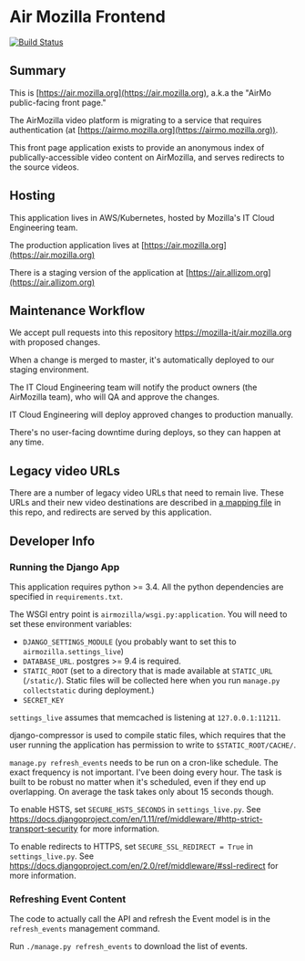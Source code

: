 # Air Mozilla Frontend

[![Build Status](https://travis-ci.org/mozilla-it/air.mozilla.org.svg?branch=master)](https://travis-ci.org/mozilla-it/air.mozilla.org)

## Summary

This is [https://air.mozilla.org](https://air.mozilla.org), a.k.a the
"AirMo public-facing front page."

The AirMozilla video platform is migrating to a service that requires authentication
(at [https://airmo.mozilla.org](https://airmo.mozilla.org)).

This front page application exists to provide an anonymous index of publically-accessible
video content on AirMozilla, and serves redirects to the source videos.

## Hosting

This application lives in AWS/Kubernetes, hosted by Mozilla's IT Cloud Engineering team.

The production application lives at [https://air.mozilla.org](https://air.mozilla.org)

There is a staging version of the application at [https://air.allizom.org](https://air.allizom.org)

## Maintenance Workflow

We accept pull requests into this repository
[https://mozilla-it/air.mozilla.org](https://mozilla-it/air.mozilla.org)
with proposed changes.

When a change is merged to master, it's automatically deployed to our staging environment.

The IT Cloud Engineering team will notify the product owners (the AirMozilla team),
who will QA and approve the changes.

IT Cloud Engineering will deploy approved changes to production manually.

There's no user-facing downtime during deploys, so they can happen at any time.

## Legacy video URLs

There are a number of legacy video URLs that need to remain live.
These URLs and their new video destinations are described in
[a mapping file](nubis/puppet/files/airmolegacyurlsmap.txt)
in this repo, and redirects are served by this application.

## Developer Info

### Running the Django App

This application requires python >= 3.4. All the python dependencies are
specified in `requirements.txt`.

The WSGI entry point is `airmozilla/wsgi.py:application`. You will need to set
these environment variables:

- `DJANGO_SETTINGS_MODULE` (you probably want to set this to `airmozilla.settings_live`)
- `DATABASE_URL`. postgres >= 9.4 is required.
- `STATIC_ROOT` (set to a directory that is made available at `STATIC_URL`
  (`/static/`). Static files will be collected here when you run `manage.py
  collectstatic` during deployment.)
- `SECRET_KEY`

`settings_live` assumes that memcached is listening at `127.0.0.1:11211`.

django-compressor is used to compile static files, which requires that the user
running the application has permission to write to `$STATIC_ROOT/CACHE/`.

`manage.py refresh_events` needs to be run on a cron-like schedule. The exact
frequency is not important. I've been doing every hour. The task is built to be
robust no matter when it's scheduled, even if they end up overlapping. On
average the task takes only about 15 seconds though.

To enable HSTS, set `SECURE_HSTS_SECONDS` in `settings_live.py`. See
<https://docs.djangoproject.com/en/1.11/ref/middleware/#http-strict-transport-security>
for more information.

To enable redirects to HTTPS, set `SECURE_SSL_REDIRECT = True` in
`settings_live.py`. See
<https://docs.djangoproject.com/en/2.0/ref/middleware/#ssl-redirect> for more
information.

### Refreshing Event Content

The code to actually call the API and refresh the Event model is in the
`refresh_events` management command.

Run `./manage.py refresh_events` to download the list of events.

